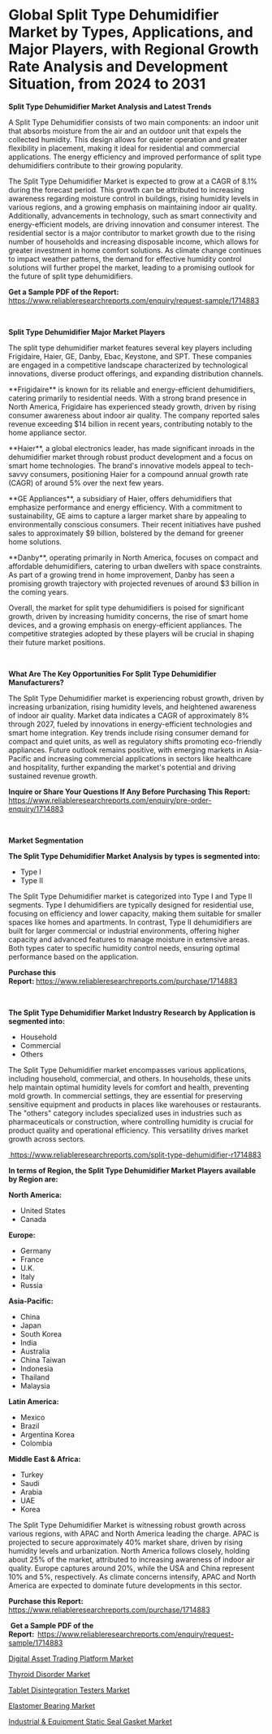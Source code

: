 <p><h1>Global Split Type Dehumidifier Market by Types, Applications, and Major Players, with Regional Growth Rate Analysis and Development Situation, from 2024 to 2031</h1></p><p><strong>Split Type Dehumidifier Market Analysis and Latest Trends</strong></p>
<p><p>A Split Type Dehumidifier consists of two main components: an indoor unit that absorbs moisture from the air and an outdoor unit that expels the collected humidity. This design allows for quieter operation and greater flexibility in placement, making it ideal for residential and commercial applications. The energy efficiency and improved performance of split type dehumidifiers contribute to their growing popularity.</p><p>The Split Type Dehumidifier Market is expected to grow at a CAGR of 8.1% during the forecast period. This growth can be attributed to increasing awareness regarding moisture control in buildings, rising humidity levels in various regions, and a growing emphasis on maintaining indoor air quality. Additionally, advancements in technology, such as smart connectivity and energy-efficient models, are driving innovation and consumer interest. The residential sector is a major contributor to market growth due to the rising number of households and increasing disposable income, which allows for greater investment in home comfort solutions. As climate change continues to impact weather patterns, the demand for effective humidity control solutions will further propel the market, leading to a promising outlook for the future of split type dehumidifiers.</p></p>
<p><strong>Get a Sample PDF of the Report:&nbsp;</strong> <a href="https://www.reliableresearchreports.com/enquiry/request-sample/1714883?utm_campaign=38&utm_medium=2&utm_source=Github&utm_content=ia&utm_term=23102024&utm_id=split-type-dehumidifier">https://www.reliableresearchreports.com/enquiry/request-sample/1714883</a></p>
<p>&nbsp;</p>
<p><strong>Split Type Dehumidifier Major Market Players</strong></p>
<p><p>The split type dehumidifier market features several key players including Frigidaire, Haier, GE, Danby, Ebac, Keystone, and SPT. These companies are engaged in a competitive landscape characterized by technological innovations, diverse product offerings, and expanding distribution channels.</p><p>**Frigidaire** is known for its reliable and energy-efficient dehumidifiers, catering primarily to residential needs. With a strong brand presence in North America, Frigidaire has experienced steady growth, driven by rising consumer awareness about indoor air quality. The company reported sales revenue exceeding $14 billion in recent years, contributing notably to the home appliance sector.</p><p>**Haier**, a global electronics leader, has made significant inroads in the dehumidifier market through robust product development and a focus on smart home technologies. The brand's innovative models appeal to tech-savvy consumers, positioning Haier for a compound annual growth rate (CAGR) of around 5% over the next few years.</p><p>**GE Appliances**, a subsidiary of Haier, offers dehumidifiers that emphasize performance and energy efficiency. With a commitment to sustainability, GE aims to capture a larger market share by appealing to environmentally conscious consumers. Their recent initiatives have pushed sales to approximately $9 billion, bolstered by the demand for greener home solutions.</p><p>**Danby**, operating primarily in North America, focuses on compact and affordable dehumidifiers, catering to urban dwellers with space constraints. As part of a growing trend in home improvement, Danby has seen a promising growth trajectory with projected revenues of around $3 billion in the coming years.</p><p>Overall, the market for split type dehumidifiers is poised for significant growth, driven by increasing humidity concerns, the rise of smart home devices, and a growing emphasis on energy-efficient appliances. The competitive strategies adopted by these players will be crucial in shaping their future market positions.</p></p>
<p>&nbsp;</p>
<p><strong>What Are The Key Opportunities For Split Type Dehumidifier Manufacturers?</strong></p>
<p><p>The Split Type Dehumidifier market is experiencing robust growth, driven by increasing urbanization, rising humidity levels, and heightened awareness of indoor air quality. Market data indicates a CAGR of approximately 8% through 2027, fueled by innovations in energy-efficient technologies and smart home integration. Key trends include rising consumer demand for compact and quiet units, as well as regulatory shifts promoting eco-friendly appliances. Future outlook remains positive, with emerging markets in Asia-Pacific and increasing commercial applications in sectors like healthcare and hospitality, further expanding the market's potential and driving sustained revenue growth.</p></p>
<p><strong>Inquire or Share Your Questions If Any Before Purchasing This Report:</strong> <a href="https://www.reliableresearchreports.com/enquiry/pre-order-enquiry/1714883?utm_campaign=38&utm_medium=2&utm_source=Github&utm_content=ia&utm_term=23102024&utm_id=split-type-dehumidifier">https://www.reliableresearchreports.com/enquiry/pre-order-enquiry/1714883</a></p>
<p>&nbsp;</p>
<p><strong>Market Segmentation</strong></p>
<p><strong>The Split Type Dehumidifier Market Analysis by types is segmented into:</strong></p>
<p><ul><li>Type I</li><li>Type II</li></ul></p>
<p><p>The Split Type Dehumidifier market is categorized into Type I and Type II segments. Type I dehumidifiers are typically designed for residential use, focusing on efficiency and lower capacity, making them suitable for smaller spaces like homes and apartments. In contrast, Type II dehumidifiers are built for larger commercial or industrial environments, offering higher capacity and advanced features to manage moisture in extensive areas. Both types cater to specific humidity control needs, ensuring optimal performance based on the application.</p></p>
<p><strong>Purchase this Report:&nbsp;</strong><a href="https://www.reliableresearchreports.com/purchase/1714883?utm_campaign=38&utm_medium=2&utm_source=Github&utm_content=ia&utm_term=23102024&utm_id=split-type-dehumidifier">https://www.reliableresearchreports.com/purchase/1714883</a></p>
<p>&nbsp;</p>
<p><strong>The Split Type Dehumidifier Market Industry Research by Application is segmented into:</strong></p>
<p><ul><li>Household</li><li>Commercial</li><li>Others</li></ul></p>
<p><p>The Split Type Dehumidifier market encompasses various applications, including household, commercial, and others. In households, these units help maintain optimal humidity levels for comfort and health, preventing mold growth. In commercial settings, they are essential for preserving sensitive equipment and products in places like warehouses or restaurants. The "others" category includes specialized uses in industries such as pharmaceuticals or construction, where controlling humidity is crucial for product quality and operational efficiency. This versatility drives market growth across sectors.</p></p>
<p><a href="https://www.reliableresearchreports.com/split-type-dehumidifier-r1714883?utm_campaign=38&utm_medium=2&utm_source=Github&utm_content=ia&utm_term=23102024&utm_id=split-type-dehumidifier">&nbsp;https://www.reliableresearchreports.com/split-type-dehumidifier-r1714883</a></p>
<p><strong>In terms of Region, the Split Type Dehumidifier Market Players available by Region are:</strong></p>
<p>
    <p> <strong> North America: </strong>
        <ul>
            <li>United States</li>
            <li>Canada</li>
        </ul>
        </p> 
    <p> <strong> Europe: </strong>
        <ul>
            <li>Germany</li>
            <li>France</li>
            <li>U.K.</li>
            <li>Italy</li>
            <li>Russia</li>
        </ul>
        </p> 
    <p> <strong> Asia-Pacific: </strong>
        <ul>
            <li>China</li>
            <li>Japan</li>
            <li>South Korea</li>
            <li>India</li>
            <li>Australia</li>
            <li>China Taiwan</li>
            <li>Indonesia</li>
            <li>Thailand</li>
            <li>Malaysia</li>
        </ul>
        </p> 
    <p> <strong> Latin America: </strong>
        <ul>
            <li>Mexico</li>
            <li>Brazil</li>
            <li>Argentina Korea</li>
            <li>Colombia</li>
        </ul>
        </p> 
    <p> <strong> Middle East & Africa: </strong>
        <ul>
            <li>Turkey</li>
            <li>Saudi</li>
            <li>Arabia</li>
            <li>UAE</li>
            <li>Korea</li>
        </ul>
    </p>
    </p>
<p><p>The Split Type Dehumidifier Market is witnessing robust growth across various regions, with APAC and North America leading the charge. APAC is projected to secure approximately 40% market share, driven by rising humidity levels and urbanization. North America follows closely, holding about 25% of the market, attributed to increasing awareness of indoor air quality. Europe captures around 20%, while the USA and China represent 10% and 5%, respectively. As climate concerns intensify, APAC and North America are expected to dominate future developments in this sector.</p></p>
<p><strong>Purchase this Report: </strong><a href="https://www.reliableresearchreports.com/purchase/1714883?utm_campaign=38&utm_medium=2&utm_source=Github&utm_content=ia&utm_term=23102024&utm_id=split-type-dehumidifier">https://www.reliableresearchreports.com/purchase/1714883</a></p>
<p>&nbsp;<strong>Get a Sample PDF of the Report:&nbsp;&nbsp;</strong><a href="https://www.reliableresearchreports.com/enquiry/request-sample/1714883?utm_campaign=38&utm_medium=2&utm_source=Github&utm_content=ia&utm_term=23102024&utm_id=split-type-dehumidifier">https://www.reliableresearchreports.com/enquiry/request-sample/1714883</a></p>
<p><strong></strong></p>
<p><p><a href="https://www.linkedin.com/pulse/insights-digital-asset-trading-platform-market-size-which-expanding-4wavc?utm_campaign=38&utm_medium=2&utm_source=Github&utm_content=ia&utm_term=23102024&utm_id=split-type-dehumidifier">Digital Asset Trading Platform Market</a></p><p><a href="https://www.linkedin.com/pulse/insights-thyroid-disorder-market-players-size-geographical-rqaxc?utm_campaign=38&utm_medium=2&utm_source=Github&utm_content=ia&utm_term=23102024&utm_id=split-type-dehumidifier">Thyroid Disorder Market</a></p><p><a href="https://issuu.com/reportprime-2/docs/tablet-disintegration-testers-marke_b76d3c3bbc2e8c?utm_campaign=38&utm_medium=2&utm_source=Github&utm_content=ia&utm_term=23102024&utm_id=split-type-dehumidifier">Tablet Disintegration Testers Market</a></p><p><a href="https://github.com/KejsiLoshi121/Market-Research-Report-List-1/blob/main/elastomer-bearing-market.md?utm_campaign=38&utm_medium=2&utm_source=Github&utm_content=ia&utm_term=23102024&utm_id=split-type-dehumidifier">Elastomer Bearing Market</a></p><p><a href="https://github.com/tacitam515l/Market-Research-Report-List-1/blob/main/industrial-equipment-static-seal-gasket-market.md?utm_campaign=38&utm_medium=2&utm_source=Github&utm_content=ia&utm_term=23102024&utm_id=split-type-dehumidifier">Industrial & Equipment Static Seal Gasket Market</a></p></p>